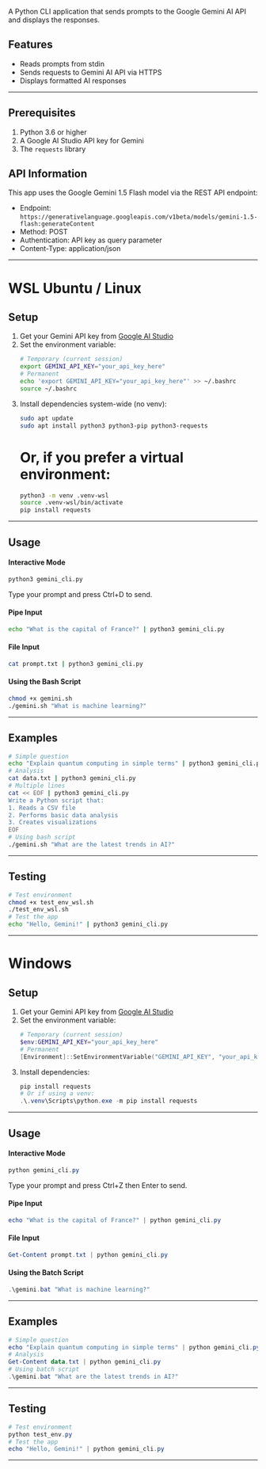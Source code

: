 A Python CLI application that sends prompts to the Google Gemini AI API and displays the responses.

## Features

- Reads prompts from stdin
- Sends requests to Gemini AI API via HTTPS
- Displays formatted AI responses

---

## Prerequisites

1. Python 3.6 or higher
2. A Google AI Studio API key for Gemini
3. The `requests` library

## API Information

This app uses the Google Gemini 1.5 Flash model via the REST API endpoint:
- Endpoint: `https://generativelanguage.googleapis.com/v1beta/models/gemini-1.5-flash:generateContent`
- Method: POST
- Authentication: API key as query parameter
- Content-Type: application/json

---

# WSL Ubuntu / Linux 
## Setup

1. Get your Gemini API key from [Google AI Studio](https://makersuite.google.com/app/apikey)
2. Set the environment variable:
   ```bash
   # Temporary (current session)
   export GEMINI_API_KEY="your_api_key_here"
   # Permanent
   echo 'export GEMINI_API_KEY="your_api_key_here"' >> ~/.bashrc
   source ~/.bashrc
   ```
3. Install dependencies system-wide (no venv):
   ```bash
   sudo apt update
   sudo apt install python3 python3-pip python3-requests
   ```
   # Or, if you prefer a virtual environment:
   ```bash
   python3 -m venv .venv-wsl
   source .venv-wsl/bin/activate
   pip install requests
   ```

---

## Usage

#### Interactive Mode
```bash
python3 gemini_cli.py
```
Type your prompt and press Ctrl+D to send.

#### Pipe Input
```bash
echo "What is the capital of France?" | python3 gemini_cli.py
```

#### File Input
```bash
cat prompt.txt | python3 gemini_cli.py
```

#### Using the Bash Script
```bash
chmod +x gemini.sh
./gemini.sh "What is machine learning?"
```

---

## Examples
```bash
# Simple question
echo "Explain quantum computing in simple terms" | python3 gemini_cli.py
# Analysis
cat data.txt | python3 gemini_cli.py
# Multiple lines
cat << EOF | python3 gemini_cli.py
Write a Python script that:
1. Reads a CSV file
2. Performs basic data analysis
3. Creates visualizations
EOF
# Using bash script
./gemini.sh "What are the latest trends in AI?"
```

---

##  Testing
```bash
# Test environment
chmod +x test_env_wsl.sh
./test_env_wsl.sh
# Test the app
echo "Hello, Gemini!" | python3 gemini_cli.py
```

---
# Windows
##  Setup

1. Get your Gemini API key from [Google AI Studio](https://makersuite.google.com/app/apikey)
2. Set the environment variable:
   ```powershell
   # Temporary (current session)
   $env:GEMINI_API_KEY="your_api_key_here"
   # Permanent
   [Environment]::SetEnvironmentVariable("GEMINI_API_KEY", "your_api_key_here", "User")
   ```
3. Install dependencies:
   ```powershell
   pip install requests
   # Or if using a venv:
   .\.venv\Scripts\python.exe -m pip install requests
   ```

---

## Usage

#### Interactive Mode
```powershell
python gemini_cli.py
```
Type your prompt and press Ctrl+Z then Enter to send.

#### Pipe Input
```powershell
echo "What is the capital of France?" | python gemini_cli.py
```

#### File Input
```powershell
Get-Content prompt.txt | python gemini_cli.py
```

#### Using the Batch Script
```powershell
.\gemini.bat "What is machine learning?"
```

---

## Examples
```powershell
# Simple question
echo "Explain quantum computing in simple terms" | python gemini_cli.py
# Analysis
Get-Content data.txt | python gemini_cli.py
# Using batch script
.\gemini.bat "What are the latest trends in AI?"
```

---

## Testing
```powershell
# Test environment
python test_env.py
# Test the app
echo "Hello, Gemini!" | python gemini_cli.py
```

---

